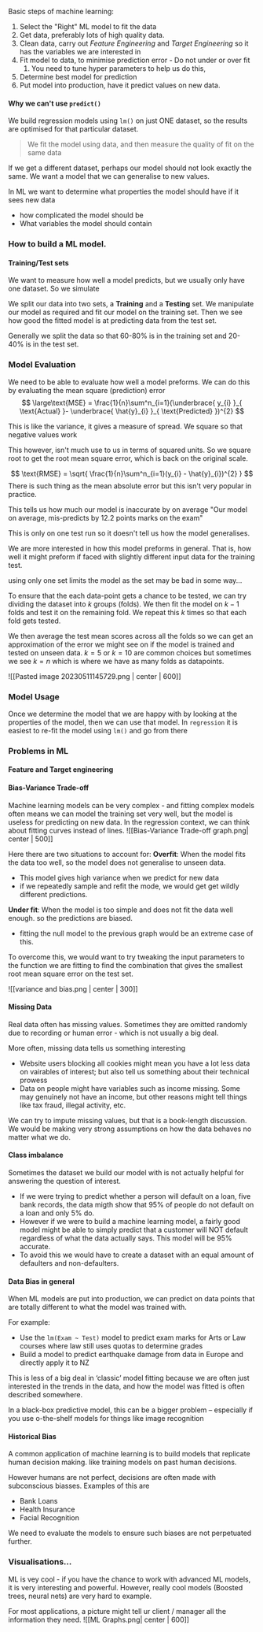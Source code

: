 Basic steps of machine learning:
1. Select the "Right" ML model to fit the data
2. Get data, preferably lots of high quality data. 
3. Clean data, carry out *Feature Engineering* and *Target Engineering* so it has the variables we are interested in
4. Fit model to data, to minimise prediction error - Do not under or over fit
	1. You need to tune hyper parameters to help us do this, 
5. Determine best model for prediction
6. Put model into production, have it predict values on new data. 

#### Why we can't use `predict()`
We build regression models using `lm()` on just ONE dataset, so the results are optimised for that particular dataset. 
> We fit the model using data, and then measure the quality of fit on the same data

If we get a different dataset, perhaps our model should not look exactly the same. We want a model that we can generalise to new values. 

In ML we want to determine what properties the model should have if it sees new data
- how complicated the model should be
- What variables the model should contain

### How to build a ML model. 
#### Training/Test sets
We want to measure how well a model predicts, but we usually only have one dataset. So we simulate

We split our data into two sets, a **Training** and a **Testing** set. We manipulate our model as required and fit our model on the training set. Then we see how good the fitted model is at predicting data from the test set. 

Generally we split the data so that 60-80% is in the training set and 20-40% is in the test set. 

### Model Evaluation
We need to be able to evaluate how well a model preforms. We can do this by evaluating the mean square (prediction) error
$$
\large\text{MSE} = \frac{1}{n}\sum^n_{i=1}(\underbrace{ y_{i} }_{ \text{Actual} }- \underbrace{ \hat{y}_{i} }_{ \text{Predicted} })^{2}
$$

This is like the variance, it gives a measure of spread. We square so that negative values work

This however, isn't much use to us in terms of squared units. So we square root to get the root mean square error, which is back on the original scale.

$$
\text{RMSE} = \sqrt{ \frac{1}{n}\sum^n_{i=1}(y_{i} - \hat{y}_{i})^{2} }
$$
There is such thing as the mean absolute error but this isn't very popular in practice. 

This tells us how much our model is inaccurate by on average
	"Our model on average, mis-predicts by 12.2 points marks on the exam"

This is only on one test run so it doesn't tell us how the model generalises. 

We are more interested in how this model preforms in general. That is, how well it might preform if faced with slightly different input data for the training test. 

using only one set limits the model as the set may be bad in some way...

To ensure that the each data-point gets a chance to be tested, we can try dividing the dataset into $k$ groups (folds). We then fit the model on $k-1$ folds and test it on the remaining fold. We repeat this $k$ times so that each fold gets tested. 

We then average the test mean scores across all the folds so we can get an approximation of the error we might see on if the model is trained and tested on unseen data. 
$k = 5$ or $k = 10$ are common choices but sometimes we see $k = n$ which is where we have as many folds as datapoints. 

![[Pasted image 20230511145729.png | center | 600]]

### Model Usage
Once we determine the model that we are happy with by looking at the properties of the model, then we can use that model. In `regression` it is easiest to re-fit the model using `lm()` and go from there 

### Problems in ML
#### Feature and Target engineering



#### Bias-Variance Trade-off
Machine learning models can be very complex - and fitting complex models often means we can model the training set very well, but the model is useless for predicting on new data. In the regression context, we can think about fitting curves instead of lines. 
![[Bias-Variance Trade-off graph.png| center | 500]]

Here there are two situations to account for:
**Overfit**: When the model fits the data too well, so the model does not generalise to unseen data. 
- This model gives high variance when we predict for new data
- if we repeatedly sample and refit the mode, we would get get wildly different predictions.

**Under fit**: When the model is too simple and does not fit the data well enough. so the predictions are biased. 
- fitting the null model to the previous  graph would be an extreme case of this.

To overcome this, we would want to try tweaking the input parameters to the function we are fitting to find the combination that gives the smallest root mean square error on the test set.

![[variance and bias.png | center | 300]]

#### Missing Data
Real data often has missing values. Sometimes they are omitted randomly due to recording or human error - which is not usually a big deal. 

More often, missing data tells us something interesting
- Website users blocking all cookies might mean you have a lot less data on vairables of interest; but also tell us something about their technical prowess
- Data on people might have variables such as income missing. Some may genuinely not have an income, but other reasons might tell things like tax fraud, illegal activity, etc. 

We can try to impute missing values, but that is a book-length discussion. We would be making very strong assumptions on how the data behaves no matter what we do. 


#### Class imbalance
Sometimes the dataset we build our model with is not actually helpful for answering the question of interest. 
- If we were trying to predict whether a person will default on a loan, five bank records, the data migth show that 95% of people do not default on a loan and only 5% do. 
- However if we were to build a machine learning model, a fairly good model might be able to simply predict that a customer will NOT default regardless of what the data actually says. This model will be 95% accurate. 
- To avoid this we would have to create a dataset with an equal amount of defaulters and non-defaulters.

#### Data Bias in general
When ML models are put into production, we can predict on data points that are totally different to what the model was trained with.

For example:
- Use the `lm(Exam ~ Test)` model to predict exam marks for Arts or Law courses where law still uses quotas to determine grades
- Build a model to predict earthquake damage from data in Europe and directly apply it to NZ

This is less of a big deal in ‘classic’ model fitting because we are often just interested in the trends in the data, and how the model was fitted is often described somewhere.

In a black-box predictive model, this can be a bigger problem – especially if you use o-the-shelf models for things like image recognition

#### Historical Bias
A common application of machine learning is to build models that replicate human decision making. like training models on past human decisions. 

However humans are not perfect, decisions are often made with subconscious biasses. 
Examples of this are
- Bank Loans
- Health Insurance
- Facial Recognition

We need to evaluate the models to ensure such biases are not perpetuated further. 

### Visualisations...
ML is vey cool - if you have the chance to work with advanced ML models, it is very interesting and powerful. However, really cool models (Boosted trees, neural nets) are very hard to example. 

For most applications, a picture might tell ur client / manager all the information they need. 
![[ML Graphs.png| center  | 600]]